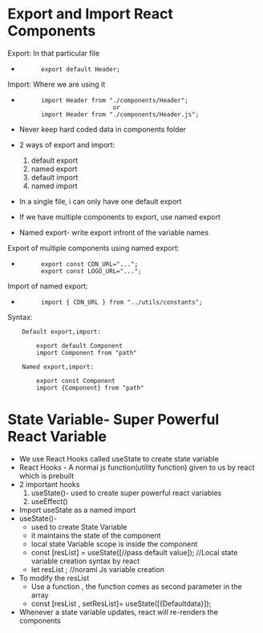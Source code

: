 # Export and Import React Components
Export: In that particular file
-           export default Header;
Import: Where we are using it
-           import Header from "./components/Header";
                                or
            import Header from "./components/Header.js";
- Never keep hard coded data in components folder

- 2 ways of export and import:
    1. default export
    2. named export
    3. default import
    4. named import
- In a single file, i can only have one default export
- If we have multiple components to export, use named export
- Named export- write export infront of the variable names

Export of multiple components using named export:
-           export const CDN_URL="...";
            export const LOGO_URL="...";
Import of named export:
-           import { CDN_URL } from "../utils/constants";

Syntax:

        Default export,import:

            export default Component
            import Component from "path"

        Named export,import:

            export const Component
            import {Component} from "path"

# State Variable- Super Powerful React Variable
- We use React Hooks called useState to create state variable
- React Hooks - A normal js function(utility function) given to us by react which is prebuilt
- 2 important hooks
    1. useState()- used to create super powerful react variables
    2. useEffect()
- Import useState as a named import
- useState()-
    - used to create State Variable
    - it maintains the state of the component
    - local state Variable scope is inside the component
    - const [resList] = useState([//pass default value]); //Local state variable creation syntax by react
    - let resList ; //noraml Js variable creation
- To modify the resList
    - Use a function , the function comes as second parameter in the array
    - const [resList , setResList]= useState([{Defaultdata}]);
- Whenever a state variable updates, react will re-renders the components

